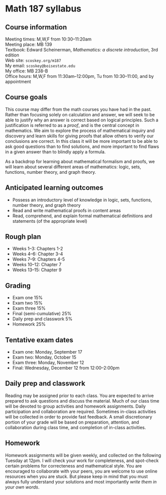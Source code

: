 # Math 187 syllabus

## Course information

Meeting times: M,W,F from 10:30&ndash;11:20am  
Meeting place: MB 139  
Textbook: Edward Scheinerman, *Mathematics: a discrete introduction*, 3rd edition  
Web site: `scoskey.org/m187`  
My email: `scoskey@boisestate.edu`  
My office: MB 238-B  
Office hours: M,W,F from 11:30am&ndash;12:00pm, Tu from 10:30&ndash;11:00, and by appointment

## Course goals

This course may differ from the math courses you have had in the past. Rather than focusing solely on calculation and answer, we will seek to be able to justify why an answer is correct based on logical principles. Such a justification is referred to as a *proof*, and is the central concept in mathematics. We aim to explore the process of mathematical inquiry and discovery and learn skills for giving proofs that allow others to verify our conclusions are correct. In this class it will be more important to be able to ask good questions than to find solutions, and more important to find flaws in a given answer than to blindly apply a formula.

As a backdrop for learning about mathematical formalism and proofs, we will learn about several different areas of mathematics: logic, sets, functions, number theory, and graph theory.

## Anticipated learning outcomes

* Possess an introductory level of knowledge in logic, sets, functions, number theory, and graph theory
* Read and write mathematical proofs in content areas
* Read, comprehend, and explain formal mathematical definitions and statements (of the appropriate level)

## Rough plan

* Weeks 1&ndash;3: Chapters 1-2
* Weeks 4&ndash;6: Chapter 3-4
* Weeks 7&ndash;9: Chapters 4-5
* Weeks 10&ndash;12: Chapter 7
* Weeks 13&ndash;15: Chapter 9

## Grading

* Exam one 15%
* Exam two 15%
* Exam three 15%
* Final (semi-cumulative) 25%
* Daily prep and classwork 5%
* Homework 25%

## Tentative exam dates

* Exam one: Monday, September 17
* Exam two: Monday, October 15
* Exam three: Monday, November 12
* Final: Wednesday, December 12 from 12:00&ndash;2:00pm

## Daily prep and classwork

Reading may be assigned prior to each class. You are expected to arrive prepared to ask questions and discuss the material. Much of our class time will be devoted to group activities and homework assignments. Daily participation and collaboration are required. Sometimes in-class activities will be collected in order to provide fast feedback. A small discretionary portion of your grade will be based on preparation, attention, and collaboration during class time, and completion of in-class activities.

## Homework

Homework assignments will be given weekly, and collected on the following Tuesday at 12pm. I will check your work for completeness, and spot-check certain problems for correcteness and mathematical style. You are encouraged to collaborate with your peers, you are welcome to use online resources when you are stuck. But please keep in mind that you must always fully understand your solutions and most importantly *write them in your own words*.
